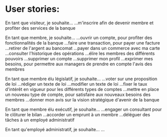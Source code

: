 # User stories:

En tant que visiteur, je souhaite...
    ...m'inscrire afin de devenir membre et profiter des services de la banque

En tant que membre, je souhaite...
    ...ouvrir un compte, pour profiter des fonctionnalités de la banque
    ...faire une transaction, pour payer une facture
    ...retirer de l'argent au bancomat
    ...payer dans un commerce avec ma carte
    ...consulter l'historique des opérations
    ...élire les membres des différents pouvoirs
    ...supprimer un compte
    ...supprimer mon profil
    ...exprimer mes besoins, pour permettre aux managers de prendre en compte l'avis des membres

En tant que membre élu législatif, je souhaite...
    ...voter sur une proposition de loi
    ...rédiger un texte de loi
    ...modifier un texte de loi
    ...fixer le taux d'intérêt en vigueur pour les différents types de comptes
    ...mettre en place un nouveau type de compte, pour satisfaire aux nouveaux besoins des membres
    ...donner mon avis sur la vision stratégique d'avenir de la banque

En tant que membre élu exécutif, je souhaite...
    ...engager un consultant pour le clôturer le bilan
    ...accorder un emprunt à un membre
    ...déléguer des tâches à un employé administratif

En tant qu'employé administratif, je souhaite...
    ...
